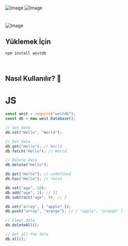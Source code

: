 ![Image](https://img.shields.io/npm/v/westdb?color=%2351F9C0&label=westdb) 
![Image](https://img.shields.io/npm/dt/westdb.svg?color=%2351FC0&maxAge=3600) 
#
![Image](https://nodei.co/npm/westdb.png?downloads=true&downloadRank=true&stars=true)
<br>

## Yüklemek İçin
```npm
npm install westdb
```

<br>

## Nasıl Kullanılır? 💫

# JS
```js
const west = require("westdb");
const db = new west.Database();

// Set data
db.set("Hello", "World");

// Get data
db.get("Hello"); // World
db.fetch("Hello"); // World

// Delete data
db.delete("Hello");

db.get("Hello"); // undefined
db.has("Hello"); // false

db.set("age", 10);
db.add("age", 1); // 11
db.subtract("age", 9); // 2

db.set("array", [ "apple" ]);
db.push("array", "orange"); // [ "apple", "orange" ]

// Clear data
db.deleteAll();

// Get all the data
db.all();
```

